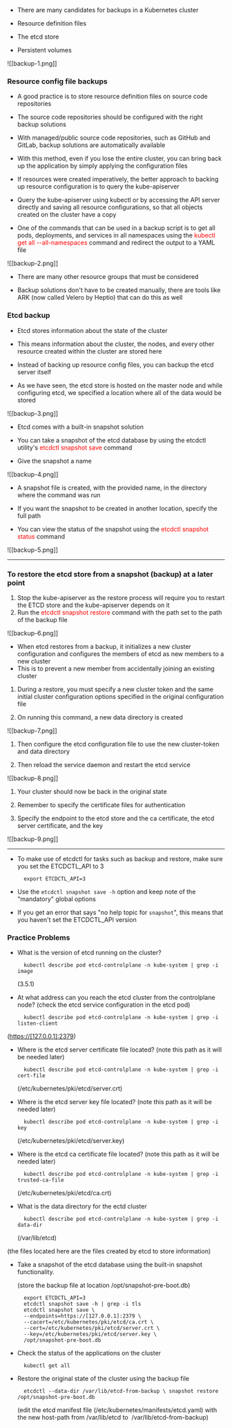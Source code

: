 - There are many candidates for backups in a Kubernetes cluster

- Resource definition files
- The etcd store
- Persistent volumes

![[backup-1.png]]

### Resource config file backups

- A good practice is to store resource definition files on source code repositories

- The source code repositories should be configured with the right backup solutions

- With managed/public source code repositories, such as GitHub and GitLab, backup solutions are automatically available

- With this method, even if you lose the entire cluster, you can bring back up the application by simply applying the configuration files

- If resources were created imperatively, the better approach to backing up resource configuration is to query the kube-apiserver

- Query the kube-apiserver using kubectl or by accessing the API server directly and saving all resource configurations, so that all objects created on the cluster have a copy

- One of the commands that can be used in a backup script is to get all pods, deployments, and services in all namespaces using the <span style="color:red">kubectl get all --all-namespaces</span> command and redirect the output to a YAML file

![[backup-2.png]]

- There are many other resource groups that must be considered

- Backup solutions don't have to be created manually, there are tools like ARK (now called Velero by Heptio) that can do this as well

### Etcd backup

- Etcd stores information about the state of the cluster

- This means information about the cluster, the nodes, and every other resource created within the cluster are stored here

- Instead of backing up resource config files, you can backup the etcd server itself

- As we have seen, the etcd store is hosted on the master node and while configuring etcd, we specified a location where all of the data would be stored

![[backup-3.png]]

- Etcd comes with a built-in snapshot solution

- You can take a snapshot of the etcd database by using the etcdctl utility's <span style="color:red">etcdctl snapshot save</span> command

- Give the snapshot a name

![[backup-4.png]]

- A snapshot file is created, with the provided name, in the directory where the command was run

- If you want the snapshot to be created in another location, specify the full path

- You can view the status of the snapshot using the <span style="color:red">etcdctl snapshot status</span> command

![[backup-5.png]]

------------------------------------------------------------------------------------------------------

### To restore the etcd store from a snapshot (backup) at a later point

1. Stop the kube-apiserver as the restore process will require you to restart the ETCD store and the kube-apiserver depends on it
2. Run the <span style="color:red">etcdctl snapshot restore</span> command with the path set to the path of the backup file

![[backup-6.png]]

- When etcd restores from a backup, it initializes a new cluster configuration and configures the members of etcd as new members to a new cluster
- This is to prevent a new member from accidentally joining an existing cluster

1. During a restore, you must specify a new cluster token and the same initial cluster configuration options specified in the original configuration file

1. On running this command, a new data directory is created

![[backup-7.png]]

1. Then configure the etcd configuration file to use the new cluster-token and data directory

1. Then reload the service daemon and restart the etcd service

![[backup-8.png]]

1. Your cluster should now be back in the original state

1. Remember to specify the certificate files for authentication

1. Specify the endpoint to the etcd store and the ca certificate, the etcd server certificate, and the key

![[backup-9.png]]

------------------------------------------------------------------------------------------------------

- To make use of etcdctl for tasks such as backup and restore, make sure you set the ETCDCTL_API to 3

		export ETCDCTL_API=3

- Use the `etcdctl snapshot save -h` option and keep note of the "mandatory" global options

- If you get an error that says "no help topic for `snapshot`", this means that you haven't set the ETCDCTL_API version

### Practice Problems

- What is the version of etcd running on the cluster?

		kubectl describe pod etcd-controlplane -n kube-system | grep -i image

	(3.5.1)

- At what address can you reach the etcd cluster from the controlplane node? (check the etcd service configuration in the etcd pod)

		kubectl describe pod etcd-controlplane -n kube-system | grep -i listen-client

([https://[127.0.0.1]:2379](https://[127.0.0.1]:2379))

- Where is the etcd server certificate file located? (note this path as it will be needed later)

		kubectl describe pod etcd-controlplane -n kube-system | grep -i cert-file

	(/etc/kubernetes/pki/etcd/server.crt)

- Where is the etcd server key file located? (note this path as it will be needed later)

		kubectl describe pod etcd-controlplane -n kube-system | grep -i key

	(/etc/kubernetes/pki/etcd/server.key)

- Where is the etcd ca certificate file located? (note this path as it will be needed later)

		kubectl describe pod etcd-controlplane -n kube-system | grep -i trusted-ca-file

	(/etc/kubernetes/pki/etcd/ca.crt)

- What is the data directory for the ectd cluster

		kubectl describe pod etcd-controlplane -n kube-system | grep -i data-dir

	(/var/lib/etcd)

(the files located here are the files created by etcd to store information)

- Take a snapshot of the etcd database using the built-in snapshot functionality.

	(store the backup file at location /opt/snapshot-pre-boot.db)

		export ETCDCTL_API=3
		etcdctl snapshot save -h | grep -i tls
		etcdctl snapshot save \
		--endpoints=https://[127.0.0.1]:2379 \
		--cacert=/etc/kubernetes/pki/etcd/ca.crt \
		--cert=/etc/kubernetes/pki/etcd/server.crt \
		--key=/etc/kubernetes/pki/etcd/server.key \
		/opt/snapshot-pre-boot.db

- Check the status of the applications on the cluster

		kubectl get all

- Restore the original state of the cluster using the backup file

		etcdctl --data-dir /var/lib/etcd-from-backup \ snapshot restore /opt/snapshot-pre-boot.db

	(edit the etcd manifest file (/etc/kubernetes/manifests/etcd.yaml) with the new host-path from /var/lib/etcd to  /var/lib/etcd-from-backup)